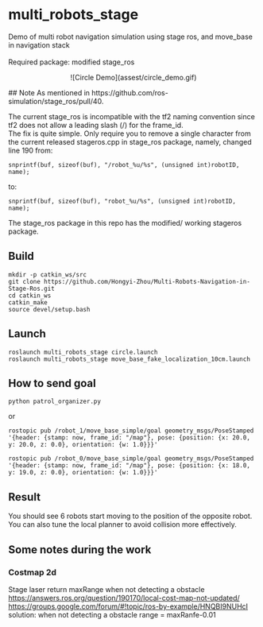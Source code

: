 # multi_robots_stage

Demo of multi robot navigation simulation using stage ros, and move_base in navigation stack <br>
<br>
Required package: modified stage_ros
<br>
<p align="center">
	![Circle Demo](assest/circle_demo.gif)
</p>
## Note
As mentioned in https://github.com/ros-simulation/stage_ros/pull/40.

The current stage_ros is incompatible with the tf2 naming convention since tf2 does not allow a leading slash (/) for the frame_id. <br>
The fix is quite simple. Only require you to remove a single character from the current released stageros.cpp in stage_ros package, namely,
changed line 190 from:

	snprintf(buf, sizeof(buf), "/robot_%u/%s", (unsigned int)robotID, name);

to:

	snprintf(buf, sizeof(buf), "robot_%u/%s", (unsigned int)robotID, name);

The stage_ros package in this repo has the modified/ working stageros package. <br>

## Build
	mkdir -p catkin_ws/src
	git clone https://github.com/Hongyi-Zhou/Multi-Robots-Navigation-in-Stage-Ros.git
	cd catkin_ws
	catkin_make
	source devel/setup.bash

## Launch

	roslaunch multi_robots_stage circle.launch 
	roslaunch multi_robots_stage move_base_fake_localization_10cm.launch

## How to send goal
	
	python patrol_organizer.py 

or
	
	rostopic pub /robot_1/move_base_simple/goal geometry_msgs/PoseStamped '{header: {stamp: now, frame_id: "/map"}, pose: {position: {x: 20.0, y: 20.0, z: 0.0}, orientation: {w: 1.0}}}'

	rostopic pub /robot_0/move_base_simple/goal geometry_msgs/PoseStamped '{header: {stamp: now, frame_id: "/map"}, pose: {position: {x: 18.0, y: 19.0, z: 0.0}, orientation: {w: 1.0}}}'

## Result

You should see 6 robots start moving to the position of the opposite robot.<br>
You can also tune the local planner to avoid collision more effectively.

## Some notes during the work
### Costmap 2d
Stage laser return maxRange when not detecting a obstacle <br>
https://answers.ros.org/question/190170/local-cost-map-not-updated/ <br>
https://groups.google.com/forum/#!topic/ros-by-example/HNQBI9NUHcI <br>
solution: when not detecting a obstacle range = maxRanfe-0.01


